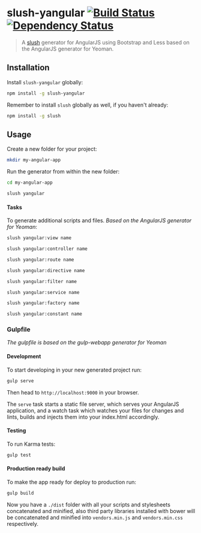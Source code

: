 slush-yangular [![Build Status](https://travis-ci.org/loetjvr/slush-yangular.svg?branch=master)](https://travis-ci.org/loetjvr/slush-yangular) [![Dependency Status](https://david-dm.org/loetjvr/slush-yangular.svg)](https://david-dm.org/loetjvr/slush-yangular.svg)
==============

> A [slush](http://slushjs.github.io) generator for AngularJS using Bootstrap and Less based on the AngularJS generator for Yeoman.

## Installation

Install `slush-yangular` globally:

```bash
npm install -g slush-yangular
```

Remember to install `slush` globally as well, if you haven't already:

```bash
npm install -g slush
```

## Usage

Create a new folder for your project:

```bash
mkdir my-angular-app
```

Run the generator from within the new folder:

```bash
cd my-angular-app

slush yangular
```

#### Tasks

To generate additional scripts and files. *Based on the AngularJS generator for Yeoman*:

```bash
slush yangular:view name
```

```bash
slush yangular:controller name
```

```bash
slush yangular:route name
```

```bash
slush yangular:directive name
```

```bash
slush yangular:filter name
```

```bash
slush yangular:service name
```

```bash
slush yangular:factory name
```

```bash
slush yangular:constant name
```

### Gulpfile

*The gulpfile is based on the gulp-webapp generator for Yeoman*

#### Development

To start developing in your new generated project run:

```bash
gulp serve
```

Then head to `http://localhost:9000` in your browser.

The `serve` task starts a static file server, which serves your AngularJS application, and a watch task which watches your files for changes and lints, builds and injects them into your index.html accordingly.


#### Testing

To run Karma tests:

```bash
gulp test
```

#### Production ready build

To make the app ready for deploy to production run:

```bash
gulp build
```

Now you have a `./dist` folder with all your scripts and stylesheets concatenated and minified, also third party libraries installed with bower will be concatenated and minified into `vendors.min.js` and `vendors.min.css` respectively.

